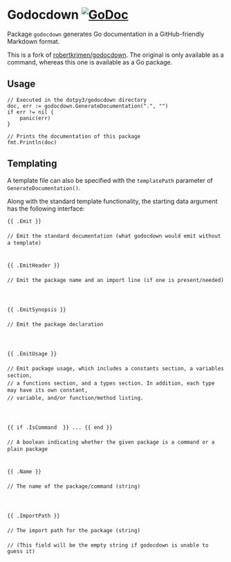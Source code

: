 # Godocdown [![GoDoc](https://godoc.org/github.com/dotpy3/godocdown?status.svg)](https://godoc.org/github.com/dotpy3/godocdown)

Package `godocdown` generates Go documentation in a GitHub-friendly Markdown format.

This is a fork of [robertkrimen/godocdown](https://github.com/robertkrimen/godocdown). The original is only available as a command, whereas this one is available as a Go package.

## Usage

```
// Executed in the dotpy3/godocdown directory
doc, err := godocdown.GenerateDocumentation(".", "")
if err != nil {
    panic(err)
}

// Prints the documentation of this package
fmt.Println(doc)
```

## Templating

A template file can also be specified with the `templatePath` parameter of `GenerateDocumentation()`.

Along with the standard template functionality, the starting data argument has the following interface:

```
{{ .Emit }}                                                                                       
// Emit the standard documentation (what godocdown would emit without a template)                 
                                                                                                    
{{ .EmitHeader }}                                                                                 
// Emit the package name and an import line (if one is present/needed)                            
                                                                                                    
{{ .EmitSynopsis }}                                                                               
// Emit the package declaration                                                                   
                                                                                                    
{{ .EmitUsage }}                                                                                  
// Emit package usage, which includes a constants section, a variables section,                   
// a functions section, and a types section. In addition, each type may have its own constant,    
// variable, and/or function/method listing.                                                      
                                                                                                    
{{ if .IsCommand  }} ... {{ end }}                                                                
// A boolean indicating whether the given package is a command or a plain package                 
                                                                                                    
{{ .Name }}                                                                                       
// The name of the package/command (string)                                                       
                                                                                                    
{{ .ImportPath }}                                                                                 
// The import path for the package (string)                                                       
// (This field will be the empty string if godocdown is unable to guess it)
```
